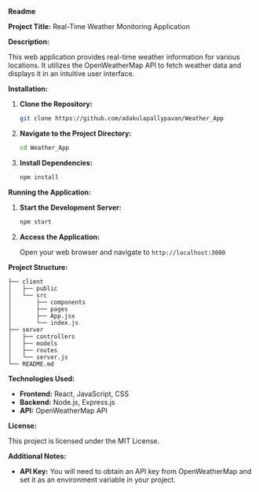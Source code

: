 
**Readme**

**Project Title:** Real-Time Weather Monitoring Application

**Description:**

This web application provides real-time weather information for various locations. It utilizes the OpenWeatherMap API to fetch weather data and displays it in an intuitive user interface.

**Installation:**

1. **Clone the Repository:**

   ```bash
   git clone https://github.com/adakulapallypavan/Weather_App
   ```

2. **Navigate to the Project Directory:**

   ```bash
   cd Weather_App
   ```

3. **Install Dependencies:**

   ```bash
   npm install
   ```

**Running the Application:**

1. **Start the Development Server:**

   ```bash
   npm start
   ```

2. **Access the Application:**

   Open your web browser and navigate to `http://localhost:3000`

**Project Structure:**

```
├── client
│   ├── public
│   └── src
│       ├── components
│       ├── pages
│       ├── App.jsx
│       └── index.js
├── server
│   ├── controllers
│   ├── models
│   ├── routes
│   └── server.js
└── README.md
```

**Technologies Used:**

- **Frontend:** React, JavaScript, CSS
- **Backend:** Node.js, Express.js
- **API:** OpenWeatherMap API

**License:**

This project is licensed under the MIT License.

**Additional Notes:**

- **API Key:** You will need to obtain an API key from OpenWeatherMap and set it as an environment variable in your project.


